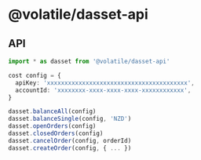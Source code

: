 # @volatile/dasset-api

## API

```typescript
import * as dasset from '@volatile/dasset-api'
```

```typescript
cost config = {
  apiKey: 'xxxxxxxxxxxxxxxxxxxxxxxxxxxxxxxxxxxxxxxx',
  accountId: 'xxxxxxxx-xxxx-xxxx-xxxx-xxxxxxxxxxxx',
}
```

```typescript
dasset.balanceAll(config)
dasset.balanceSingle(config, 'NZD')
dasset.openOrders(config)
dasset.closedOrders(config)
dasset.cancelOrder(config, orderId)
dasset.createOrder(config, { ... })
```
